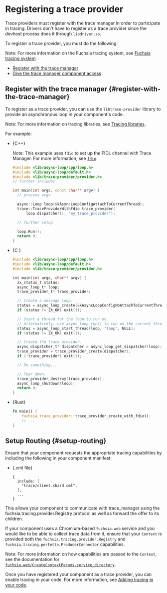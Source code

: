 # Registering a trace provider

Trace providers must register with the trace manager in order
to participate in tracing. Drivers don't have to register as a trace provider
since the devhost process does it through `libdriver.so`.

To register a trace provider, you must do the following:

Note: For more information on the Fuchsia tracing system, see
[Fuchsia tracing system](/concepts/kernel/tracing-system.md).

* [Register with the trace manager](#register-with-the-trace-manager)
* [Give the trace manager component access](#give-trace-manager-component-access)

## Register with the trace manager {#register-with-the-trace-manager}

To register as a trace provider, you can use the `libtrace-provider` library
to provide an asynchronous loop in your component's code.

Note: For more information on tracing libraries, see
[Tracing libraries](/reference/tracing/libraries.md).

For example:

* {C++}

  Note: This example uses `fdio` to set up the FIDL channel with Trace Manager. For
  more information, see
  [`fdio`](/concepts/filesystems/life_of_an_open.md#fdio).

  ```cpp
  #include <lib/async-loop/cpp/loop.h>
  #include <lib/async-loop/default.h>
  #include <lib/trace-provider/provider.h>
  // further includes

  int main(int argc, const char** argv) {
    // process argv

    async::Loop loop(&kAsyncLoopConfigAttachToCurrentThread);
    trace::TraceProviderWithFdio trace_provider(
        loop.dispatcher(), "my_trace_provider");

    // further setup

    loop.Run();
    return 0;
  }
  ```

* {C }

  ```c
  #include <lib/async-loop/cpp/loop.h>
  #include <lib/async-loop/default.h>
  #include <lib/trace-provider/provider.h>

  int main(int argc, char** argv) {
    zx_status_t status;
    async_loop_t* loop;
    trace_provider_t* trace_provider;

    // Create a message loop.
    status = async_loop_create(&kAsyncLoopConfigNoAttachToCurrentThread, &loop);
    if (status != ZX_OK) exit(1);

    // Start a thread for the loop to run on.
    // Alternatively, use async_loop_run() to run on the current thread.
    status = async_loop_start_thread(loop, "loop", NULL);
    if (status != ZX_OK) exit(1);

    // Create the trace provider.
    async_dispatcher_t* dispatcher = async_loop_get_dispatcher(loop);
    trace_provider = trace_provider_create(dispatcher);
    if (!trace_provider) exit(1);

    // Do something...

    // Tear down.
    trace_provider_destroy(trace_provider);
    async_loop_shutdown(loop);
    return 0;
  }
  ```

* {Rust}

  ```rust
  fn main() {
      fuchsia_trace_provider::trace_provider_create_with_fdio();
      // ...
  }
  ```

## Setup Routing {#setup-routing}

Ensure that your component requests the appropriate tracing capabilities by
including the following in your component manifest:

* {.cml file}

  ```json5
  {
    include: [
      "trace/client.shard.cml",
    ],
    ...
  }
  ```

This allows your component to communicate with trace_manager using the
fuchsia.tracing.provider.Registry protocol as well as forward the offer to its
children.

If your component uses a Chromium-based `fuchsia.web` service and you would like to be able to collect
trace data from it, ensure that your `Context` is provided both
the `fuchsia.tracing.provider.Registry` and `fuchsia.tracing.perfetto.ProducerConnector`
capabilities.

Note: For more information on how capabilities are passed to the `Context`, see the documentation for
[`fuchsia.web/CreateContextParams.service_directory`](https://fuchsia.dev/reference/fidl/fuchsia.web#CreateContextParams.service_directory).

Once you have registered your component as a trace provider, you can enable
tracing in your code. For more information, see
[Adding tracing in your code](/development/tracing/tutorial/adding-tracing-in-code.md).

